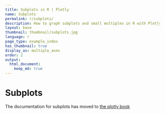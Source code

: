 ```yaml
---
title: Subplots in R | Plotly
name: Subplots
permalink: r/subplots/
description: How to graph subplots and small multiples in R with Plotly.
layout: base
thumbnail: thumbnail/subplots.jpg
language: r
page_type: example_index
has_thumbnail: true
display_as: multiple_axes
order: 2
output:
  html_document:
    keep_md: true
---
```




# Subplots

The documentation for subplots has moved to [the plotly book](https://cpsievert.github.io/plotly_book/merging-plotly-objects.html)
